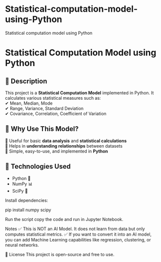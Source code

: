 # Statistical-computation-model-using-Python
Statistical computation model using Python

# Statistical Computation Model using Python  

## 📌 Description  
This project is a **Statistical Computation Model** implemented in Python. It calculates various statistical measures such as:  
✔ Mean, Median, Mode  
✔ Range, Variance, Standard Deviation  
✔ Covariance, Correlation, Coefficient of Variation  

## 🚀 Why Use This Model?  
🔹 Useful for basic **data analysis** and **statistical calculations**  
🔹 Helps in **understanding relationships** between datasets  
🔹 Simple, easy-to-use, and implemented in **Python**  

## 🔧 Technologies Used  
- Python 🐍  
- NumPy 📊  
- SciPy 🔢  

Install dependencies:

pip install numpy scipy

Run the script 
copy the code and run in Jupyter Notebook.


 Notes
✅ This is NOT an AI Model. It does not learn from data but only computes statistical metrics.
✅ If you want to convert it into an AI model, you can add Machine Learning capabilities like regression, clustering, or neural networks.

📝 License
This project is open-source and free to use.

